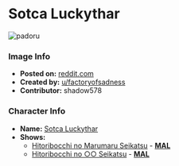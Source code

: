 # Sotca Luckythar

![padoru](https://raw.githubusercontent.com/shadow578/Padoru-Padoru/master/Padoru/hitoribocchi-sotoka-rakita.png "Sotca Luckythar")

### Image Info
* **Posted on:**     [reddit.com](https://www.reddit.com/r/Padoru/comments/e16bsv/sotoka_rakita_hitori_bocchi_no_marumaru_seikatsu/)
* **Created by:**    [u/factoryofsadness](https://github.com/shadow578/Padoru-Padoru/blob/master/table-of-contents/creators/ufactoryofsadness.md)
* **Contributor:**   shadow578

### Character Info
* **Name:**   [Sotca Luckythar](https://myanimelist.net/character/148607)
* **Shows:**
  * [Hitoribocchi no Marumaru Seikatsu](https://github.com/shadow578/Padoru-Padoru/blob/master/table-of-contents/shows/HitoribocchinoMarumaruSeikatsu.md) - [__MAL__](https://myanimelist.net/anime/37614/Hitoribocchi_no_Marumaru_Seikatsu)
  * [Hitoribocchi no ○○ Seikatsu](https://github.com/shadow578/Padoru-Padoru/blob/master/table-of-contents/shows/HitoribocchinoSeikatsu.md) - [__MAL__](https://myanimelist.net/manga/89467/Hitoribocchi_no_○○_Seikatsu)


